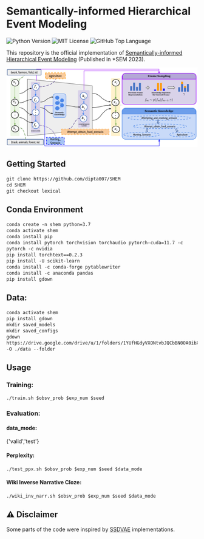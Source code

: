 # Semantically-informed Hierarchical Event Modeling

![Python Version](https://badgen.net/pypi/python/black)
![MIT License](https://img.shields.io/github/license/dipta007/SHEM?style=plastic)
![GitHub Top Language](https://img.shields.io/github/languages/top/dipta007/SHEM?style=plastic)

This repository is the official implementation of [Semantically-informed Hierarchical Event Modeling](https://arxiv.org/abs/2212.10547) (Published in *SEM 2023).

![Main Figure](./figs/main.png)

## Getting Started
```
git clone https://github.com/dipta007/SHEM
cd SHEM
git checkout lexical
```

## Conda Environment
```
conda create -n shem python=3.7
conda activate shem
conda install pip
conda install pytorch torchvision torchaudio pytorch-cuda=11.7 -c pytorch -c nvidia
pip install torchtext==0.2.3
pip install -U scikit-learn
conda install -c conda-forge pytablewriter
conda install -c anaconda pandas
pip install gdown
```

## Data:
```
conda activate shem
pip install gdown
mkdir saved_models
mkdir saved_configs
gdown https://drive.google.com/drive/u/1/folders/1YUfHGdyVXONtvbJQCbBN0OA0ibXP82bw -O ./data --folder
```


## Usage
### Training:
```
./train.sh $obsv_prob $exp_num $seed
```

### Evaluation:

#### data_mode:
 {'valid','test'}

#### Perplexity:
```
./test_ppx.sh $obsv_prob $exp_num $seed $data_mode
```
#### Wiki Inverse Narrative Cloze:
```
./wiki_inv_narr.sh $obsv_prob $exp_num $seed $data_mode
```

## ⚠️ Disclaimer

Some parts of the code were inspired by [SSDVAE](https://github.com/mmrezaee/SSDVAE) implementations.